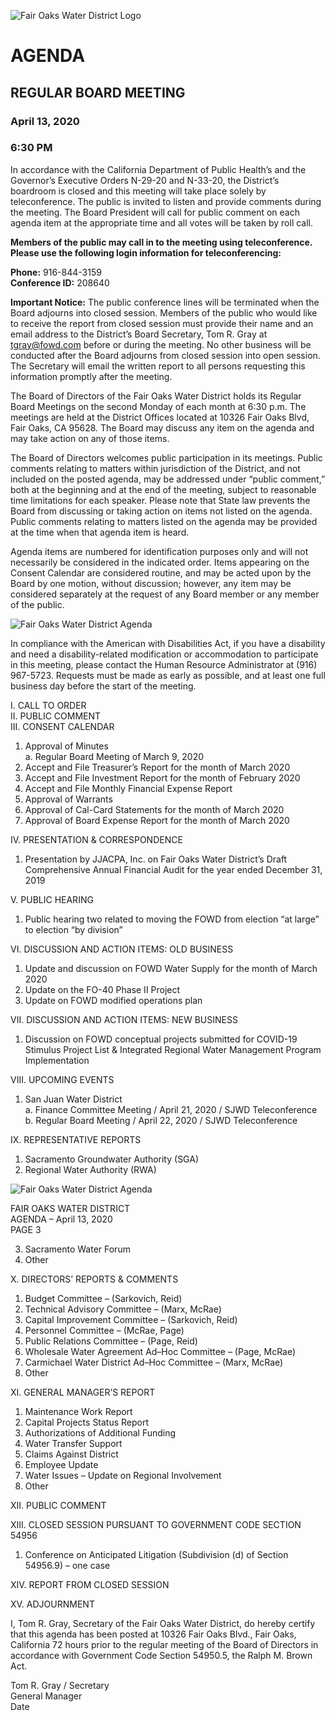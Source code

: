 <!-- Page 1 -->
![Fair Oaks Water District Logo](https://www.fairoakswd.com/images/logo.png)

# AGENDA
## REGULAR BOARD MEETING
### April 13, 2020
### 6:30 PM

In accordance with the California Department of Public Health’s and the Governor’s Executive Orders N-29-20 and N-33-20, the District’s boardroom is closed and this meeting will take place solely by teleconference. The public is invited to listen and provide comments during the meeting. The Board President will call for public comment on each agenda item at the appropriate time and all votes will be taken by roll call.

**Members of the public may call in to the meeting using teleconference. Please use the following login information for teleconferencing:**

**Phone:** 916-844-3159  
**Conference ID:** 208640

**Important Notice:** The public conference lines will be terminated when the Board adjourns into closed session. Members of the public who would like to receive the report from closed session must provide their name and an email address to the District’s Board Secretary, Tom R. Gray at tgray@fowd.com before or during the meeting. No other business will be conducted after the Board adjourns from closed session into open session. The Secretary will email the written report to all persons requesting this information promptly after the meeting.

The Board of Directors of the Fair Oaks Water District holds its Regular Board Meetings on the second Monday of each month at 6:30 p.m. The meetings are held at the District Offices located at 10326 Fair Oaks Blvd, Fair Oaks, CA 95628. The Board may discuss any item on the agenda and may take action on any of those items.

The Board of Directors welcomes public participation in its meetings. Public comments relating to matters within jurisdiction of the District, and not included on the posted agenda, may be addressed under “public comment,” both at the beginning and at the end of the meeting, subject to reasonable time limitations for each speaker. Please note that State law prevents the Board from discussing or taking action on items not listed on the agenda. Public comments relating to matters listed on the agenda may be provided at the time when that agenda item is heard.

Agenda items are numbered for identification purposes only and will not necessarily be considered in the indicated order. Items appearing on the Consent Calendar are considered routine, and may be acted upon by the Board by one motion, without discussion; however, any item may be considered separately at the request of any Board member or any member of the public.
<!-- Page 2 -->
![Fair Oaks Water District Agenda](https://via.placeholder.com/993x768.png?text=Fair+Oaks+Water+District+Agenda)

In compliance with the American with Disabilities Act, if you have a disability and need a disability-related modification or accommodation to participate in this meeting, please contact the Human Resource Administrator at (916) 967-5723. Requests must be made as early as possible, and at least one full business day before the start of the meeting.

I. CALL TO ORDER  
II. PUBLIC COMMENT  
III. CONSENT CALENDAR  
1. Approval of Minutes  
   a. Regular Board Meeting of March 9, 2020  
2. Accept and File Treasurer’s Report for the month of March 2020  
3. Accept and File Investment Report for the month of February 2020  
4. Accept and File Monthly Financial Expense Report  
5. Approval of Warrants  
6. Approval of Cal-Card Statements for the month of March 2020  
7. Approval of Board Expense Report for the month of March 2020  

IV. PRESENTATION & CORRESPONDENCE  
1. Presentation by JJACPA, Inc. on Fair Oaks Water District’s Draft Comprehensive Annual Financial Audit for the year ended December 31, 2019  

V. PUBLIC HEARING  
1. Public hearing two related to moving the FOWD from election “at large” to election “by division”  

VI. DISCUSSION AND ACTION ITEMS: OLD BUSINESS  
1. Update and discussion on FOWD Water Supply for the month of March 2020  
2. Update on the FO-40 Phase II Project  
3. Update on FOWD modified operations plan  

VII. DISCUSSION AND ACTION ITEMS: NEW BUSINESS  
1. Discussion on FOWD conceptual projects submitted for COVID-19 Stimulus Project List & Integrated Regional Water Management Program Implementation  

VIII. UPCOMING EVENTS  
1. San Juan Water District  
   a. Finance Committee Meeting / April 21, 2020 / SJWD Teleconference  
   b. Regular Board Meeting / April 22, 2020 / SJWD Teleconference  

IX. REPRESENTATIVE REPORTS  
1. Sacramento Groundwater Authority (SGA)  
2. Regional Water Authority (RWA)  
<!-- Page 3 -->
![Fair Oaks Water District Agenda](https://via.placeholder.com/768x993.png?text=Fair+Oaks+Water+District+Agenda)

FAIR OAKS WATER DISTRICT  
AGENDA – April 13, 2020  
PAGE 3  

3. Sacramento Water Forum  
4. Other  

X. DIRECTORS’ REPORTS & COMMENTS  
1. Budget Committee – (Sarkovich, Reid)  
2. Technical Advisory Committee – (Marx, McRae)  
3. Capital Improvement Committee – (Sarkovich, Reid)  
4. Personnel Committee – (McRae, Page)  
5. Public Relations Committee – (Page, Reid)  
6. Wholesale Water Agreement Ad–Hoc Committee – (Page, McRae)  
7. Carmichael Water District Ad–Hoc Committee – (Marx, McRae)  
8. Other  

XI. GENERAL MANAGER’S REPORT  
1. Maintenance Work Report  
2. Capital Projects Status Report  
3. Authorizations of Additional Funding  
4. Water Transfer Support  
5. Claims Against District  
6. Employee Update  
7. Water Issues – Update on Regional Involvement  
8. Other  

XII. PUBLIC COMMENT  

XIII. CLOSED SESSION PURSUANT TO GOVERNMENT CODE SECTION 54956  
1. Conference on Anticipated Litigation (Subdivision (d) of Section 54956.9) – one case  

XIV. REPORT FROM CLOSED SESSION  

XV. ADJOURNMENT  

I, Tom R. Gray, Secretary of the Fair Oaks Water District, do hereby certify that this agenda has been posted at 10326 Fair Oaks Blvd., Fair Oaks, California 72 hours prior to the regular meeting of the Board of Directors in accordance with Government Code Section 54950.5, the Ralph M. Brown Act.  

Tom R. Gray / Secretary  
General Manager  
Date  
